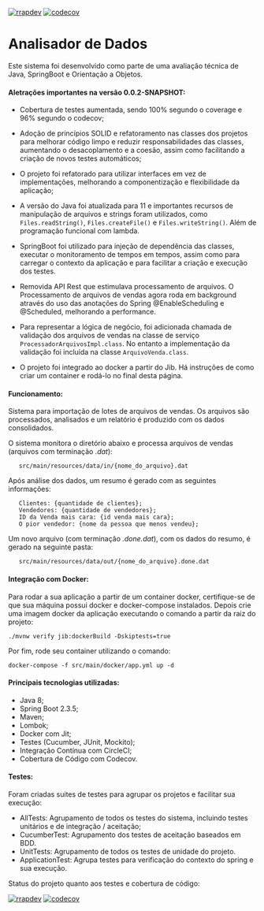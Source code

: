 [![rrapdev](https://circleci.com/gh/rrapdev/analisador-de-dados.svg?style=shield)](https://github.com/rrapdev/analisador-de-dados) [![codecov](https://codecov.io/gh/rrapdev/analisador-de-dados/branch/main/graph/badge.svg?token=NT4GgfHsFN)](https://codecov.io/gh/rrapdev/analisador-de-dados)

# Analisador de Dados
Este sistema foi desenvolvido como parte de uma avaliação técnica de Java, SpringBoot e Orientação a Objetos.


#### Aletrações importantes na versão 0.0.2-SNAPSHOT:

 * Cobertura de testes aumentada, sendo 100% segundo o coverage e 96% segundo o codecov;

 * Adoção de princípios SOLID e refatoramento nas classes dos projetos para melhorar código limpo e reduzir 
 responsabilidades das classes, aumentando
  o desacoplamento e a coesão, assim como facilitando a criação de novos testes automáticos;
  
 * O projeto foi refatorado para utilizar interfaces em vez de implementações, melhorando a componentização e flexibilidade
 da aplicação;
 
 * A versão do Java foi atualizada para 11 e importantes recursos de manipulação de arquivos e strings foram utilizados, como 
 `Files.readString()`, `Files.createFile()` e `Files.writeString()`. Além de programação funcional com lambda.
 
 * SpringBoot foi utilizado para injeção de dependência das classes, executar o monitoramento de tempos em tempos, 
 assim como para carregar o contexto da aplicação e para facilitar a criação e execução dos testes.
 
 * Removida API Rest que estimulava processamento de arquivos. O Processamento de arquivos de vendas agora roda em 
  background através do uso das anotações do Spring @EnableScheduling e @Scheduled, melhorando a performance.
  
 * Para representar a lógica de negócio, foi adicionada chamada de validação dos arquivos de vendas na classe de serviço ```ProcessadorArquivosImpl.class```. No
 entanto a implementação da validação foi incluída na classe ```ArquivoVenda.class```.

 * O projeto foi integrado ao docker a partir do Jib. Há instruções de como criar um container e rodá-lo no final desta página.
 
 
#### Funcionamento:
Sistema para importação de lotes de arquivos de vendas. Os arquivos são processados, analisados e um relatório é
produzido com os dados consolidados.

O sistema monitora o diretório abaixo e processa arquivos de vendas (arquivos com 
terminação *.dat*):

```
   src/main/resources/data/in/{nome_do_arquivo}.dat
```

Após análise dos dados, um resumo é gerado com as seguintes informações:

```
   Clientes: {quantidade de clientes};
   Vendedores: {quantidade de vendedores};
   ID da Venda mais cara: {id venda mais cara};
   O pior vendedor: {nome da pessoa que menos vendeu};
```

Um novo arquivo (com terminação *.done.dat*), com os dados do resumo, é gerado na seguinte pasta:

```
   src/main/resources/data/out/{nome_do_arquivo}.done.dat
```


 #### Integração com Docker:
 
Para rodar a sua aplicação a partir de um container docker, certifique-se de que sua máquina possui docker e 
docker-compose instalados. Depois crie uma imagem docker da aplicação executando o comando a partir da raiz do projeto:
 
```
./mvnw verify jib:dockerBuild -Dskiptests=true
```
 Por fim, rode seu container utilizando o comando:
 
 ```
docker-compose -f src/main/docker/app.yml up -d
 ```
 
 
#### Principais tecnologias utilizadas:

 * Java 8;
 * Spring Boot 2.3.5;
 * Maven;
 * Lombok;
 * Docker com Jit;
 * Testes (Cucumber, JUnit, Mockito);
 * Integração Contínua com CircleCI;
 * Cobertura de Código com Codecov.
 
 
 #### Testes:
 
Foram criadas suites de testes para agrupar os projetos e facilitar sua execução:
 
  * AllTests: Agrupamento de todos os testes do sistema, incluindo testes unitários e de integração / aceitação;
  * CucumberTest: Agrupamento dos testes de aceitação baseados em BDD.
  * UnitTests: Agrupamento de todos os testes de unidade do projeto.
  * ApplicationTest: Agrupa testes para verificação do contexto do spring e sua execução.
  
  
Status do projeto quanto aos testes e cobertura de código:

[![rrapdev](https://circleci.com/gh/rrapdev/analisador-de-dados.svg?style=shield)](https://github.com/rrapdev/analisador-de-dados)
 [![codecov](https://codecov.io/gh/rrapdev/analisador-de-dados/branch/main/graph/badge.svg?token=NT4GgfHsFN)](https://codecov.io/gh/rrapdev/analisador-de-dados)

